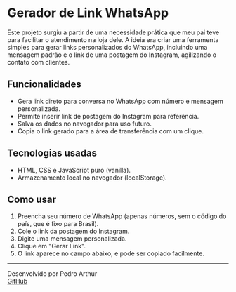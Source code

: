 # Gerador de Link WhatsApp

Este projeto surgiu a partir de uma necessidade prática que meu pai teve para facilitar o atendimento na loja dele. A ideia era criar uma ferramenta simples para gerar links personalizados do WhatsApp, incluindo uma mensagem padrão e o link de uma postagem do Instagram, agilizando o contato com clientes.

## Funcionalidades

- Gera link direto para conversa no WhatsApp com número e mensagem personalizada.
- Permite inserir link de postagem do Instagram para referência.
- Salva os dados no navegador para uso futuro.
- Copia o link gerado para a área de transferência com um clique.

## Tecnologias usadas

- HTML, CSS e JavaScript puro (vanilla).
- Armazenamento local no navegador (localStorage).

## Como usar

1. Preencha seu número de WhatsApp (apenas números, sem o código do país, que é fixo para Brasil).
2. Cole o link da postagem do Instagram.
3. Digite uma mensagem personalizada.
4. Clique em "Gerar Link".
5. O link aparece no campo abaixo, e pode ser copiado facilmente.

---

Desenvolvido por Pedro Arthur  
[GitHub](https://github.com/pedroarthurob)
